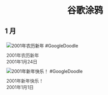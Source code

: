
<h1 align="center"> 谷歌涂鸦 </h1>




## 1 月

<div class="image">


<img src="" alt="2001年农历新年 #GoogleDoodle" style="margin: 5px"/>
<div class="info" style="font-size: 14px; color:#333333; margin:5px"><div class="title">2001年农历新年</div><div class="date">2001年1月24日</div></div>

<img src="" alt="2001年新年快乐！ #GoogleDoodle" style="margin: 5px"/>
<div class="info" style="font-size: 14px; color:#333333; margin:5px"><div class="title">2001年新年快乐！</div><div class="date">2001年1月1日</div></div>

</div>








